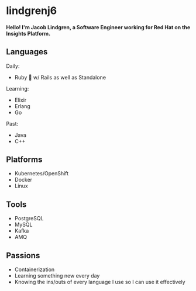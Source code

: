 # lindgrenj6

#### Hello! I'm Jacob Lindgren, a Software Engineer working for Red Hat on the Insights Platform.

## Languages
Daily:
- Ruby :gem: w/ Rails as well as Standalone

Learning:
- Elixir
- Erlang
- Go

Past:
- Java
- C++

## Platforms
- Kubernetes/OpenShift
- Docker
- Linux

## Tools
- PostgreSQL
- MySQL
- Kafka
- AMQ

## Passions
- Containerization
- Learning something new every day
- Knowing the ins/outs of every language I use so I can use it effectively

